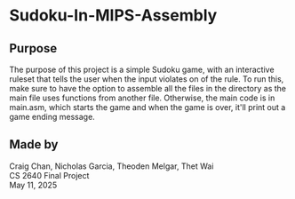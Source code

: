 # Sudoku-In-MIPS-Assembly

## Purpose

The purpose of this project is a simple Sudoku game, with an interactive ruleset that tells the user when the input violates on of the rule. To run this, make sure to have the option to assemble all the files in the directory as the main file uses functions from another file. Otherwise, the main code is in main.asm, which starts the game and when the game is over, it'll print out a game ending message.

## Made by

Craig Chan, Nicholas Garcia, Theoden Melgar, Thet Wai  
CS 2640 Final Project  
May 11, 2025
